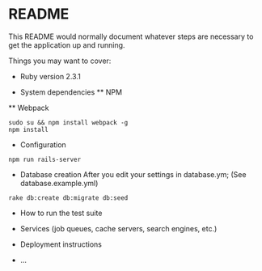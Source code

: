 # README

This README would normally document whatever steps are necessary to get the
application up and running.

Things you may want to cover:

* Ruby version
2.3.1

* System dependencies
** NPM

** Webpack
```
sudo su && npm install webpack -g
npm install
```

* Configuration

```
npm run rails-server
```

* Database creation
After you edit your settings in database.ym; (See database.example.yml)

```
rake db:create db:migrate db:seed
```

* How to run the test suite

* Services (job queues, cache servers, search engines, etc.)

* Deployment instructions

* ...
